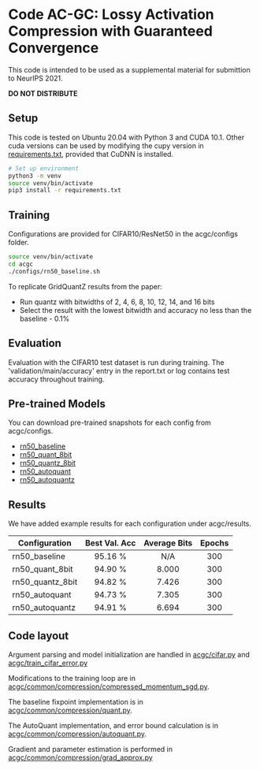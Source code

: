 # Code AC-GC: Lossy Activation Compression with Guaranteed Convergence
This code is intended to be used as a supplemental material for submittion to NeurIPS 2021.

**DO NOT DISTRIBUTE**

## Setup
This code is tested on Ubuntu 20.04 with Python 3 and CUDA 10.1. 
Other cuda versions can be used by modifying the cupy version in [requirements.txt](requirements.txt), provided that CuDNN is installed.

```bash
# Set up environment
python3 -m venv
source venv/bin/activate
pip3 install -r requirements.txt
```

## Training
Configurations are provided for CIFAR10/ResNet50 in the acgc/configs folder. 

```bash
source venv/bin/activate
cd acgc
./configs/rn50_baseline.sh
```

To replicate GridQuantZ results from the paper:
* Run quantz with bitwidths of 2, 4, 6, 8, 10, 12, 14, and 16 bits
* Select the result with the lowest bitwidth and accuracy no less than the baseline - 0.1%

## Evaluation
Evaluation with the CIFAR10 test dataset is run during training. 
The 'validation/main/accuracy' entry in the report.txt or log contains test accuracy throughout training.

## Pre-trained Models
You can download pre-trained snapshots for each config from acgc/configs.
* [rn50_baseline](https://drive.google.com/file/d/1gYqiHqgowgNAekgA4InUbrD_ROvAU_Ku/view?usp=sharing)
* [rn50_quant_8bit](https://drive.google.com/file/d/1_7u6xvplYWW-34OSvgCuvApXbtDsVYmr/view?usp=sharing)
* [rn50_quantz_8bit](https://drive.google.com/file/d/1GOCfsca3qzEd-ICsTpgrFUNvTKJhmB3h/view?usp=sharing)
* [rn50_autoquant](https://drive.google.com/file/d/1P-FJgcUHvrVGsUzPMK2QgSX7-cYx9sm1/view?usp=sharing)
* [rn50_autoquantz](https://drive.google.com/file/d/1IqSkcNaEEt7ThpyypOuSHvQDmAWhiuHZ/view?usp=sharing)

## Results
We have added example results for each configuration under acgc/results.

| Configuration    | Best Val. Acc     | Average Bits | Epochs |
|------------------|:-----------------:|:------------:|:------:|
| rn50_baseline    |  95.16 %          |  N/A         | 300    |
| rn50_quant_8bit  |  94.90 %          |  8.000       | 300    |
| rn50_quantz_8bit |  94.82 %          |  7.426       | 300    |
| rn50_autoquant   |  94.73 %          |  7.305       | 300    |
| rn50_autoquantz  |  94.91 %          |  6.694       | 300    |

## Code layout
Argument parsing and model initialization are handled in [acgc/cifar.py](acgc/cifar.py) and [acgc/train_cifar_error.py](acgc/train_cifar_act_error.py)

Modifications to the training loop are in [acgc/common/compression/compressed_momentum_sgd.py](acgc/common/compression/compressed_momentum_sgd.py).

The baseline fixpoint implementation is in [acgc/common/compression/quant.py](acgc/common/compression/quant.py).

The AutoQuant implementation, and error bound calculation is in [acgc/common/compression/autoquant.py](acgc/common/compression/autoquant.py).

Gradient and parameter estimation is performed in [acgc/common/compression/grad_approx.py](acgc/common/compression/grad_approx.py)


